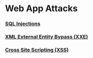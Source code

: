 # Web App Attacks

### [SQL Injections](https://github.com/NetSecQuin/Quintessence/blob/main/Red%20Pages/WebAppAttacks/SQL%20Injection.md)

### [XML External Entity Bypass (XXE)](https://github.com/NetSecQuin/Quintessence/blob/main/Red%20Pages/WebAppAttacks/XML%20External%20Entity%20Bypass%20(XEE).md)

### [Cross Site Scripting (XSS)](https://github.com/NetSecQuin/Quintessence/blob/main/Red%20Pages/WebAppAttacks/Cross%20Site%20Scripting%20(XXS))

